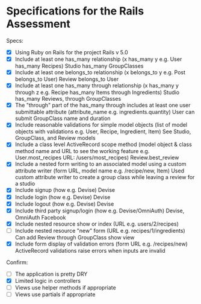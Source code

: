 # Specifications for the Rails Assessment

Specs:
- [x] Using Ruby on Rails for the project
  Rails v 5.0
- [x] Include at least one has_many relationship (x has_many y e.g. User has_many Recipes)
  Studio has_many GroupClasses
- [x] Include at least one belongs_to relationship (x belongs_to y e.g. Post belongs_to User)
  Review belongs_to User
- [x] Include at least one has_many through relationship (x has_many y through z e.g. Recipe has_many Items through Ingredients)
  Studio has_many Reviews, through GroupClasses
- [x] The "through" part of the has_many through includes at least one user submittable attribute (attribute_name e.g. ingredients.quantity)
  User can submit GroupClass name and duration
- [x] Include reasonable validations for simple model objects (list of model objects with validations e.g. User, Recipe, Ingredient, Item)
  See Studio, GroupClass, and Review models
- [x] Include a class level ActiveRecord scope method (model object & class method name and URL to see the working feature e.g. User.most_recipes URL: /users/most_recipes)
  Review.best_review
- [x] Include a nested form writing to an associated model using a custom attribute writer (form URL, model name e.g. /recipe/new, Item)
  Used custom attribute writer to create a group class while leaving a review for a studio
- [x] Include signup (how e.g. Devise)
  Devise
- [x] Include login (how e.g. Devise)
  Devise
- [x] Include logout (how e.g. Devise)
  Devise
- [x] Include third party signup/login (how e.g. Devise/OmniAuth)
  Devise, OmniAuth Facebook
- [x] Include nested resource show or index (URL e.g. users/2/recipes)
- [ ] Include nested resource "new" form (URL e.g. recipes/1/ingredients)
  Can add Review through GroupClass show view
- [x] Include form display of validation errors (form URL e.g. /recipes/new)
  ActiveRecord validations raise errors when inputs are invalid

Confirm:
- [ ] The application is pretty DRY
- [x] Limited logic in controllers
- [ ] Views use helper methods if appropriate
- [ ] Views use partials if appropriate
